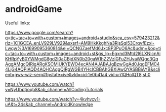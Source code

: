 # androidGame

Useful links: 

https://www.google.com/search?q=tic+tac+to+with+custom+images+android+studio&sca_esv=579423212&rlz=1C1GCEA_enLV929LV929&sxsrf=AM9HkKkghNa3RjsSqI53CrqvfEzxl-Lwgw%3A1699095360814&ei=QCNGZaefMd6Jxc8P3PuO6Ac&udm=&oq=tic+tac+to+with+custom+images+android+st&gs_lp=Egxnd3Mtd2l6LXNlcnAiKHRpYyB0YWMgdG8gd2l0aCBjdXN0b20gaW1hZ2VzIGFuZHJvaWQgc3QqAggAMgcQIRigARgKSOMjUKYEWO4ecAN4AJABAJgBzwGgAd0JqgEFMC44LjG4AQPIAQD4AQHCAggQIRgWGB4YHcICBBAhGBXiAwQYASBBiAYB&sclient=gws-wiz-serp#fpstate=ive&vld=cid:1e0b41a4,vid:uri1QHolQT8,st:0

https://www.youtube.com/watch?v=NyUbptjoqb8&ab_channel=AllCodingTutorials

https://www.youtube.com/watch?v=4kvhvcv1-uA&t=24s&ab_channel=AndroidKnowledge